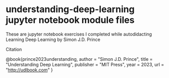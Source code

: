 # understanding-deep-learning jupyter notebook module files
These are jupyter notebook exercises I completed while autodidacting Learning Deep Learning by Simon J.D. Prince

Citation

 @book{prince2023understanding,
 author = "Simon J.D. Prince",
 title = "Understanding Deep Learning",
 publisher = "MIT Press",
 year = 2023,
 url = "http://udlbook.com"
}
